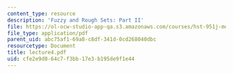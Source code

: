 ```yaml
---
content_type: resource
description: 'Fuzzy and Rough Sets: Part II'
file: https://ol-ocw-studio-app-qa.s3.amazonaws.com/courses/hst-951j-medical-decision-support-spring-2003/cfe2e9d064c7f3bb17e3b195de9f1e44_lecture4.pdf
file_type: application/pdf
parent_uid: abc75af1-69a8-c8df-341d-0cd268040dbc
resourcetype: Document
title: lecture4.pdf
uid: cfe2e9d0-64c7-f3bb-17e3-b195de9f1e44
---
```

